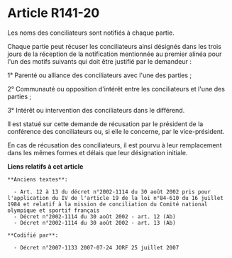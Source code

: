 # Article R141-20

Les noms des conciliateurs sont notifiés à chaque partie.

Chaque partie peut récuser les conciliateurs ainsi désignés dans les trois jours de la réception de la notification
mentionnée au premier alinéa pour l'un des motifs suivants qui doit être justifié par le demandeur :

1° Parenté ou alliance des conciliateurs avec l'une des parties ;

2° Communauté ou opposition d'intérêt entre les conciliateurs et l'une des parties ;

3° Intérêt ou intervention des conciliateurs dans le différend.

Il est statué sur cette demande de récusation par le président de la conférence des conciliateurs ou, si elle le concerne,
par le vice-président.

En cas de récusation des conciliateurs, il est pourvu à leur remplacement dans les mêmes formes et délais que leur
désignation initiale.

**Liens relatifs à cet article**

	**Anciens textes**:

	  - Art. 12 à 13 du décret n°2002-1114 du 30 août 2002 pris pour l'application du IV de l'article 19 de la loi n°84-610 du 16 juillet 1984 et relatif à la mission de conciliation du Comité national olympique et sportif français
	  - Décret n°2002-1114 du 30 août 2002 - art. 12 (Ab)
	  - Décret n°2002-1114 du 30 août 2002 - art. 13 (Ab)

	**Codifié par**:

	  - Décret n°2007-1133 2007-07-24 JORF 25 juillet 2007
